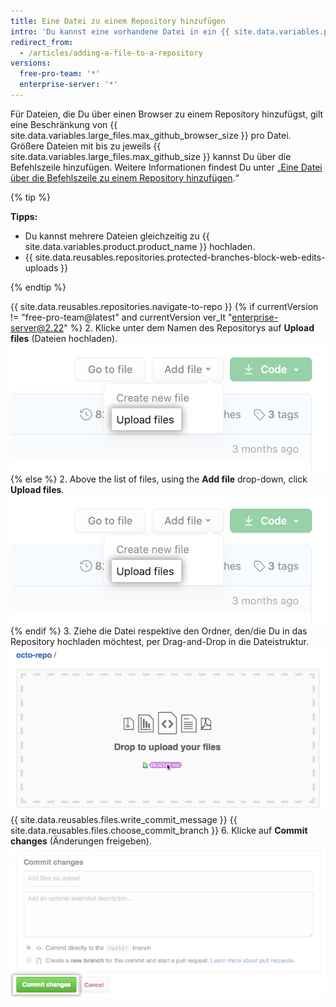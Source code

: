 ```yaml
---
title: Eine Datei zu einem Repository hinzufügen
intro: 'Du kannst eine vorhandene Datei in ein {{ site.data.variables.product.product_name }}-Repository hochladen und committen. Ziehe eine Datei per Drag-and-Drop in ein beliebiges Verzeichnis in der Dateistruktur, oder lade Dateien von der Hauptseite des Repositorys hoch.'
redirect_from:
  - /articles/adding-a-file-to-a-repository
versions:
  free-pro-team: '*'
  enterprise-server: '*'
---
```


Für Dateien, die Du über einen Browser zu einem Repository hinzufügst, gilt eine Beschränkung von {{ site.data.variables.large_files.max_github_browser_size }} pro Datei. Größere Dateien mit bis zu jeweils {{ site.data.variables.large_files.max_github_size }} kannst Du über die Befehlszeile hinzufügen. Weitere Informationen findest Du unter „[Eine Datei über die Befehlszeile zu einem Repository hinzufügen](/articles/adding-a-file-to-a-repository-using-the-command-line).“

{% tip %}

**Tipps:**
- Du kannst mehrere Dateien gleichzeitig zu {{ site.data.variables.product.product_name }} hochladen.
- {{ site.data.reusables.repositories.protected-branches-block-web-edits-uploads }}

{% endtip %}

{{ site.data.reusables.repositories.navigate-to-repo }}
{% if currentVersion != "free-pro-team@latest" and currentVersion ver_lt "enterprise-server@2.22" %}
2. Klicke unter dem Namen des Repositorys auf **Upload files** (Dateien hochladen). ![Schaltfläche „Upload files“ (Dateien hochladen)](/assets/images/help/repository/upload-files-button.png)
{% else %}
2. Above the list of files, using the **Add file** drop-down, click **Upload files**. !["Upload files" in the "Add file" dropdown](/assets/images/help/repository/upload-files-button.png)
{% endif %}
3. Ziehe die Datei respektive den Ordner, den/die Du in das Repository hochladen möchtest, per Drag-and-Drop in die Dateistruktur. ![Drag-und-Drop-Bereich](/assets/images/help/repository/upload-files-drag-and-drop.png)
{{ site.data.reusables.files.write_commit_message }}
{{ site.data.reusables.files.choose_commit_branch }}
6. Klicke auf **Commit changes** (Änderungen freigeben). ![Schaltfläche „Commit changes“ (Änderungen freigeben)](/assets/images/help/repository/commit-changes-button.png)
